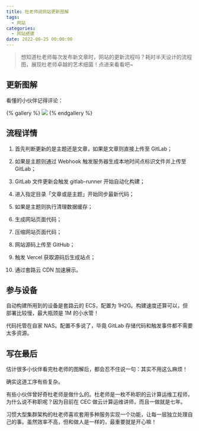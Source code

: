```yaml
---
title: 杜老师说网站更新图解
tags:
  - 网站
categories:
  - 网站搭建
date: 2022-06-25 00:00:00
---
```


> 想知道杜老师每次发布新文章时，网站的更新流程吗？耗时半天设计的流程图，展现杜老师卓越的艺术细菌！点进来看看吧~

<!-- more -->

## 更新图解

看懂的小伙伴记得评论：

{% gallery %}
![](https://cdn.dusays.com/2022/06/477-1.jpg)
{% endgallery %}

## 流程详情

1. 首先判断更新的是主题还是文章，如果是文章则直接上传至 GitLab；

2. 如果是主题则通过 Webhook 触发服务器生成本地时间点标识文件并上传至 GitLab；

3. GitLab 文件更新会触发 gitlab-runner 开始自动化构建；

4. 进入指定目录「文章或是主题」开始同步最新代码；

5. 如果是主题则执行清理数据缓存；

6. 生成网站页面代码；

7. 压缩网站页面代码；

8. 网站源码上传至 GitHub；

9. 触发 Vercel 获取源码后生成站点；

10. 通过套路云 CDN 加速展示。

## 参与设备

自动构建所用到的设备是套路云的 ECS，配置为 1H2G。构建速度还算可以，但部署比较慢，最大瓶颈是 1M 的小水管！

代码托管在自家 NAS。配置不多说了，毕竟 GitLab 存储代码和触发事件都不需要太多资源。

## 写在最后

估计很多小伙伴看完杜老师的图解后，都会忍不住说一句：其实不用这么麻烦！

确实这道工序有些复杂。

有些小伙伴曾好奇杜老师是做什么的。杜老师是一枚不称职的云计算运维工程师，为什么说不称职呢？因为目前在 CEC 做云计算运维讲师，而且一做就是七年。

习惯大型集群架构的杜老师喜欢套用多种服务实现一个功能，让每一层独立处理自己的事。虽然效率不高，但和做人是一样的，最重要就是开心嘛！